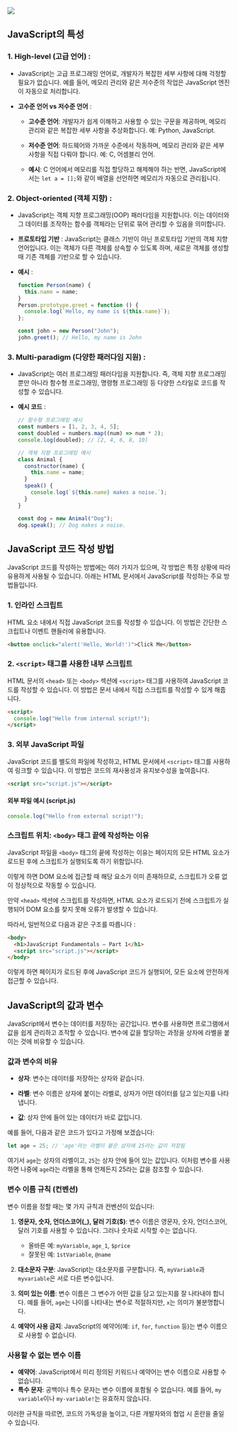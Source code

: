 ![](https://velog.velcdn.com/images/seolleung_ee/post/e33fc41b-47c6-4be6-b1ed-361cc7757fdd/image.png)

## JavaScript의 특성

### 1. **High-level (고급 언어)** :

- JavaScript는 고급 프로그래밍 언어로, 개발자가 복잡한 세부 사항에 대해 걱정할 필요가 없습니다. 예를 들어, 메모리 관리와 같은 저수준의 작업은 JavaScript 엔진이 자동으로 처리합니다.
- **고수준 언어 vs 저수준 언어** :

  - **고수준 언어**: 개발자가 쉽게 이해하고 사용할 수 있는 구문을 제공하며, 메모리 관리와 같은 복잡한 세부 사항을 추상화합니다. 예: Python, JavaScript.

  - **저수준 언어**: 하드웨어와 가까운 수준에서 작동하며, 메모리 관리와 같은 세부 사항을 직접 다뤄야 합니다. 예: C, 어셈블리 언어.

  - **예시**: C 언어에서 메모리를 직접 할당하고 해제해야 하는 반면, JavaScript에서는 `let a = [];`와 같이 배열을 선언하면 메모리가 자동으로 관리됩니다.

### 2. **Object-oriented (객체 지향)** :

- JavaScript는 객체 지향 프로그래밍(OOP) 패러다임을 지원합니다. 이는 데이터와 그 데이터를 조작하는 함수를 객체라는 단위로 묶어 관리할 수 있음을 의미합니다.
- **프로토타입 기반** : JavaScript는 클래스 기반이 아닌 프로토타입 기반의 객체 지향 언어입니다.
  이는 객체가 다른 객체를 상속할 수 있도록 하며, 새로운 객체를 생성할 때 기존 객체를 기반으로 할 수 있습니다.
- **예시** :

  ```javascript
  function Person(name) {
    this.name = name;
  }
  Person.prototype.greet = function () {
    console.log(`Hello, my name is ${this.name}`);
  };

  const john = new Person("John");
  john.greet(); // Hello, my name is John
  ```

### 3. **Multi-paradigm (다양한 패러다임 지원)** :

- JavaScript는 여러 프로그래밍 패러다임을 지원합니다.
  즉, 객체 지향 프로그래밍 뿐만 아니라 함수형 프로그래밍, 명령형 프로그래밍 등 다양한 스타일로 코드를 작성할 수 있습니다.
- **예시 코드** :

  ```javascript
  // 함수형 프로그래밍 예시
  const numbers = [1, 2, 3, 4, 5];
  const doubled = numbers.map((num) => num * 2);
  console.log(doubled); // [2, 4, 6, 8, 10]

  // 객체 지향 프로그래밍 예시
  class Animal {
    constructor(name) {
      this.name = name;
    }
    speak() {
      console.log(`${this.name} makes a noise.`);
    }
  }

  const dog = new Animal("Dog");
  dog.speak(); // Dog makes a noise.
  ```

## JavaScript 코드 작성 방법

JavaScript 코드를 작성하는 방법에는 여러 가지가 있으며, 각 방법은 특정 상황에 따라 유용하게 사용될 수 있습니다. 아래는 HTML 문서에서 JavaScript를 작성하는 주요 방법들입니다.

### 1. 인라인 스크립트

HTML 요소 내에서 직접 JavaScript 코드를 작성할 수 있습니다. 이 방법은 간단한 스크립트나 이벤트 핸들러에 유용합니다.

```html
<button onclick="alert('Hello, World!')">Click Me</button>
```

### 2. `<script>` 태그를 사용한 내부 스크립트

HTML 문서의 `<head>` 또는 `<body>` 섹션에 `<script>` 태그를 사용하여 JavaScript 코드를 작성할 수 있습니다. 이 방법은 문서 내에서 직접 스크립트를 작성할 수 있게 해줍니다.

```html
<script>
  console.log("Hello from internal script!");
</script>
```

### 3. 외부 JavaScript 파일

JavaScript 코드를 별도의 파일에 작성하고, HTML 문서에서 `<script>` 태그를 사용하여 링크할 수 있습니다. 이 방법은 코드의 재사용성과 유지보수성을 높여줍니다.

```html
<script src="script.js"></script>
```

#### 외부 파일 예시 (script.js)

```javascript
console.log("Hello from external script!");
```

### 스크립트 위치: `<body>` 태그 끝에 작성하는 이유

JavaScript 파일을 `<body>` 태그의 끝에 작성하는 이유는 페이지의 모든 HTML 요소가 로드된 후에 스크립트가 실행되도록 하기 위함입니다.

이렇게 하면 DOM 요소에 접근할 때 해당 요소가 이미 존재하므로, 스크립트가 오류 없이 정상적으로 작동할 수 있습니다.

만약 `<head>` 섹션에 스크립트를 작성하면, HTML 요소가 로드되기 전에 스크립트가 실행되어 DOM 요소를 찾지 못해 오류가 발생할 수 있습니다.

따라서, 일반적으로 다음과 같은 구조를 따릅니다 :

```html
<body>
  <h1>JavaScript Fundamentals – Part 1</h1>
  <script src="script.js"></script>
</body>
```

이렇게 하면 페이지가 로드된 후에 JavaScript 코드가 실행되어, 모든 요소에 안전하게 접근할 수 있습니다.

## JavaScript의 값과 변수

JavaScript에서 변수는 데이터를 저장하는 공간입니다. 변수를 사용하면 프로그램에서 값을 쉽게 관리하고 조작할 수 있습니다. 변수에 값을 할당하는 과정을 상자에 라벨을 붙이는 것에 비유할 수 있습니다.

### 값과 변수의 비유

- **상자**: 변수는 데이터를 저장하는 상자와 같습니다.

- **라벨**: 변수 이름은 상자에 붙이는 라벨로, 상자가 어떤 데이터를 담고 있는지를 나타냅니다.

- **값**: 상자 안에 들어 있는 데이터가 바로 값입니다.

예를 들어, 다음과 같은 코드가 있다고 가정해 보겠습니다:

```javascript
let age = 25; // 'age'라는 라벨이 붙은 상자에 25라는 값이 저장됨
```

여기서 `age`는 상자의 라벨이고, `25`는 상자 안에 들어 있는 값입니다. 이처럼 변수를 사용하면 나중에 `age`라는 라벨을 통해 언제든지 25라는 값을 참조할 수 있습니다.

### 변수 이름 규칙 (컨벤션)

변수 이름을 정할 때는 몇 가지 규칙과 컨벤션이 있습니다:

1. **영문자, 숫자, 언더스코어(\_), 달러 기호($)**: 변수 이름은 영문자, 숫자, 언더스코어, 달러 기호를 사용할 수 있습니다. 그러나 숫자로 시작할 수는 없습니다.

   - 올바른 예: `myVariable`, `age_1`, `$price`
   - 잘못된 예: `1stVariable`, `@name`

2. **대소문자 구분**: JavaScript는 대소문자를 구분합니다. 즉, `myVariable`과 `myvariable`은 서로 다른 변수입니다.

3. **의미 있는 이름**: 변수 이름은 그 변수가 어떤 값을 담고 있는지를 잘 나타내야 합니다. 예를 들어, `age`는 나이를 나타내는 변수로 적절하지만, `x`는 의미가 불분명합니다.

4. **예약어 사용 금지**: JavaScript의 예약어(예: `if`, `for`, `function` 등)는 변수 이름으로 사용할 수 없습니다.

### 사용할 수 없는 변수 이름

- **예약어**: JavaScript에서 미리 정의된 키워드나 예약어는 변수 이름으로 사용할 수 없습니다.
- **특수 문자**: 공백이나 특수 문자는 변수 이름에 포함될 수 없습니다. 예를 들어, `my variable`이나 `my-variable!`는 유효하지 않습니다.

이러한 규칙을 따르면, 코드의 가독성을 높이고, 다른 개발자와의 협업 시 혼란을 줄일 수 있습니다.
